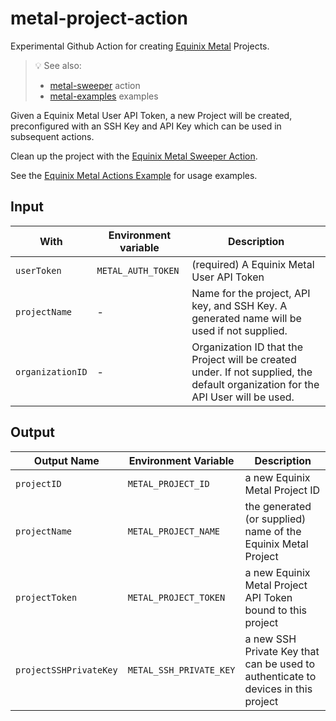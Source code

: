 # metal-project-action

Experimental Github Action for creating [Equinix Metal](https://metal.equinix.com) Projects.

> :bulb: See also:
> * [metal-sweeper](https://github.com/displague/metal-sweeper-action) action
> * [metal-examples](https://github.com/displague/metal-actions-example) examples

Given a Equinix Metal User API Token, a new Project will be created, preconfigured with an SSH Key and API Key which can be used in subsequent actions.

Clean up the project with the [Equinix Metal Sweeper Action](https://github.com/displague/metal-sweeper-action).

See the [Equinix Metal Actions Example](https://github.com/displague/metal-actions-example) for usage examples.

## Input

With | Environment variable | Description
--- | --- | ---
`userToken` | `METAL_AUTH_TOKEN` | (required) A Equinix Metal User API Token
`projectName` | - | Name for the project, API key, and SSH Key. A generated name will be used if not supplied.
`organizationID` | - | Organization ID that the Project will be created under. If not supplied, the default organization for the API User will be used.

## Output

Output Name | Environment Variable | Description
--- | --- | ---
`projectID` | `METAL_PROJECT_ID` | a new Equinix Metal Project ID
`projectName` | `METAL_PROJECT_NAME` | the generated (or supplied) name of the Equinix Metal Project
`projectToken` | `METAL_PROJECT_TOKEN` | a new Equinix Metal Project API Token bound to this project
`projectSSHPrivateKey` | `METAL_SSH_PRIVATE_KEY`  | a new SSH Private Key that can be used to authenticate to devices in this project

